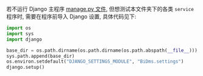 若不运行 Django 主程序 [manage.py 文件](../../manage.py), 但想测试本文件夹下的各类 `service` 程序时, 需要在程序前导入 Django 设置, 具体代码见下:

```python
import os
import sys
import django

base_dir = os.path.dirname(os.path.dirname(os.path.abspath(__file__)))
sys.path.append(base_dir)
os.environ.setdefault("DJANGO_SETTINGS_MODULE", "BiDms.settings")
django.setup()
```